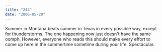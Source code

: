 ```yaml
---
title: "244"
date: "2006-05-20"
---
```


Summer in Montana beats summer in Texas in every possible way, except for thunderstorms. The one happening now just doesn't have the same oomph. However, everyone who reads this should make every effort to come up here in the summertime sometime during your life. Spectacular.
